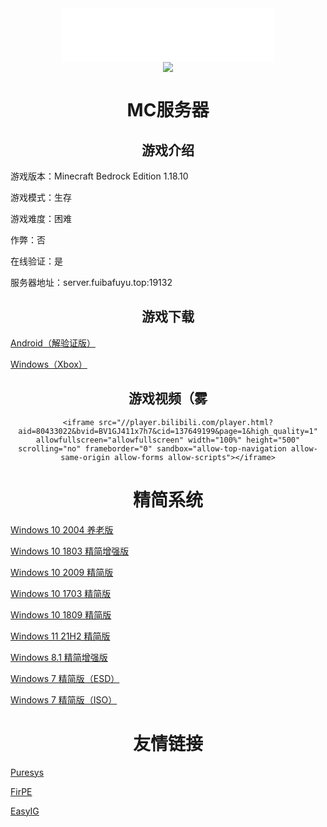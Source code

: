 <div align="center">
	<iframe frameborder="no" border="0" marginwidth="0" marginheight="0" width=340 height=86 src="//music.163.com/outchain/player?type=2&id=4943034&auto=0&height=66"></iframe>
</div>

<div align="center" "border-radius: 8px">
	<img src="https://api.xhofe.top/ip/?line1=欢迎访问本站！&line2=fuibafuyu.top">
</div>

<div align="center">
	<span id="jinrishici-sentence"></span>
</div>

<div align="center">
	<script src="https://sdk.jinrishici.com/v2/browser/jinrishici.js" charset="utf-8"></script>
</div>

# <center>MC服务器</center>

## <center>游戏介绍</center>

游戏版本：Minecraft Bedrock Edition 1.18.10

游戏模式：生存

游戏难度：困难

作弊：否

在线验证：是

服务器地址：server.fuibafuyu.top:19132

## <center>游戏下载</center>

<a href="http://download.fuibafuyu.top/Program/Android/Minecraft/MCBE_1.18.10.04.apk">Android（解验证版）</a>

<a href="https://www.xbox.com/zh-cn/games/store/minecraft-for-windows/9nblggh2jhxj">Windows（Xbox）</a>

## <center>游戏视频（雾</center>

<div align="center" "border-radius: 8px">
	
	<iframe src="//player.bilibili.com/player.html?aid=80433022&bvid=BV1GJ411x7h7&cid=137649199&page=1&high_quality=1" allowfullscreen="allowfullscreen" width="100%" height="500" scrolling="no" frameborder="0" sandbox="allow-top-navigation allow-same-origin allow-forms allow-scripts"></iframe>
	
</div>

# <center>精简系统</center>

<a href="http://download.fuibafuyu.top/System/Windows/Lite/Win10-2004-YangLao-210919.iso">Windows 10 2004 养老版</a>

<a href="http://download.fuibafuyu.top/System/Windows/Lite/Win10-1803-Plus-ALPHA210208.iso">Windows 10 1803 精简增强版</a>

<a href="http://download.fuibafuyu.top/System/Windows/Lite/Win10-2009-Lite-ALPHA210320.iso">Windows 10 2009 精简版</a>

<a href="http://download.fuibafuyu.top/System/Windows/Lite/Win10-1703-Lite-ALPHA210206.iso">Windows 10 1703 精简版</a>

<a href="http://download.fuibafuyu.top/System/Windows/Lite/Win10-1809-Lite-ALPHA210311.iso">Windows 10 1809 精简版</a>

<a href="http://download.fuibafuyu.top/System/Windows/Lite/Win11-21H2-Lite-ALPHA211003.iso">Windows 11 21H2 精简版</a>

<a href="http://download.fuibafuyu.top/System/Windows/Lite/Win8.1-Plus-ALPHA210214.esd">Windows 8.1 精简增强版</a>

<a href="http://download.fuibafuyu.top/System/Windows/Lite/Win7-Lite-ALPHA210228.esd">Windows 7 精简版（ESD）</a>

<a href="http://download.fuibafuyu.top/System/Windows/Lite/Win7-Lite-ALPHA210228.iso">Windows 7 精简版（ISO）</a>

# <center>友情链接</center>

<a href="https://www.puresys.net/">Puresys</a>

<a href="https://firpe.cn/">FirPE</a>

<a href="https://easyig.site/">EasyIG</a>
